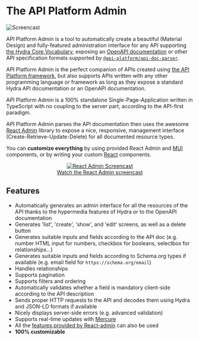 # The API Platform Admin

![Screencast](images/admin-demo.gif)

API Platform Admin is a tool to automatically create a beautiful (Material Design) and fully-featured administration interface
for any API supporting [the Hydra Core Vocabulary](https://www.hydra-cg.com/), exposing an [OpenAPI documentation](https://www.openapis.org/)
or other API specification formats supported by [`@api-platform/api-doc-parser`](https://github.com/api-platform/api-doc-parser).

API Platform Admin is the perfect companion of APIs created
using [the API Platform framework](https://api-platform.com), but also supports APIs written with any other programming language or framework as long as they expose a standard Hydra API documentation or an OpenAPI documentation.

API Platform Admin is a 100% standalone Single-Page-Application written in TypeScript with no coupling to the server part,
according to the API-first paradigm.

API Platform Admin parses the API documentation then uses the awesome [React Admin](https://marmelab.com/react-admin/)
library to expose a nice, responsive, management interface (Create-Retrieve-Update-Delete) for all documented resource types.

You can **customize everything** by using provided React Admin and [MUI](https://mui.com/) components, or by writing your custom [React](https://reactjs.org/) components.

<p style="display: flex; justify-content: center; text-align: center;" class="symfonycasts"><a href="https://symfonycasts.com/screencast/api-platform/react-admin?cid=apip"><img src="../symfony/images/symfonycasts-player.png" alt="React Admin Screencast"><br>Watch the React Admin screencast</a></p>

## Features

- Automatically generates an admin interface for all the resources of the API thanks to the hypermedia features of Hydra or to the OpenAPI documentation
- Generates 'list', 'create', 'show', and 'edit' screens, as well as a delete button
- Generates suitable inputs and fields according to the API doc (e.g. number HTML input for numbers, checkbox for booleans, selectbox for relationships...)
- Generates suitable inputs and fields according to Schema.org types if available (e.g. email field for `https://schema.org/email`)
- Handles relationships
- Supports pagination
- Supports filters and ordering
- Automatically validates whether a field is mandatory client-side according to the API description
- Sends proper HTTP requests to the API and decodes them using Hydra and JSON-LD formats if available
- Nicely displays server-side errors (e.g. advanced validation)
- Supports real-time updates with [Mercure](https://mercure.rocks)
- All the [features provided by React-admin](https://marmelab.com/react-admin/Tutorial.html) can also be used
- **100% customizable**

